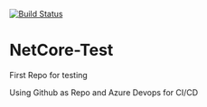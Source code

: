 [![Build Status](https://mandardeodhar.visualstudio.com/Core-GitHub-DevOps-Project/_apis/build/status/mandar44.NetCore-Test?branchName=master)](https://mandardeodhar.visualstudio.com/Core-GitHub-DevOps-Project/_build/latest?definitionId=1&branchName=master)
# NetCore-Test
First Repo for testing

Using Github as Repo and Azure Devops for CI/CD
